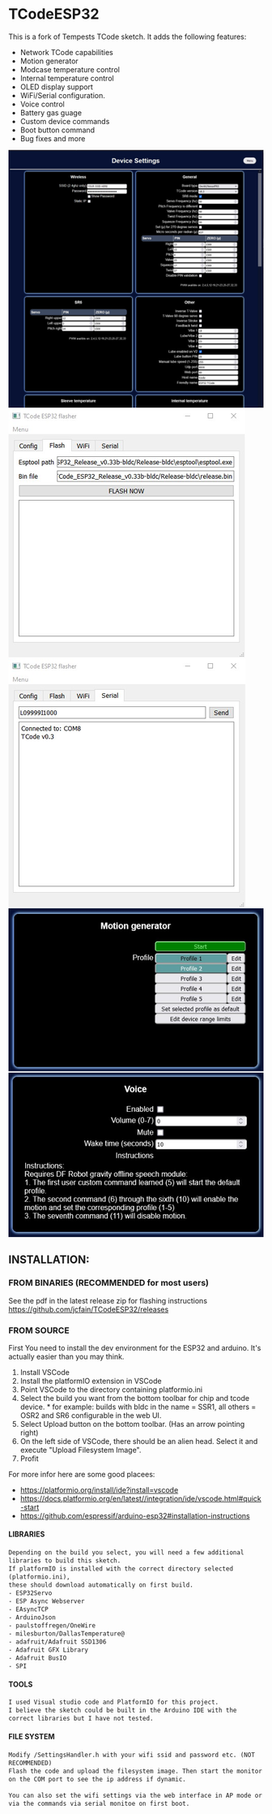 # TCodeESP32
This is a fork of Tempests TCode sketch. 
It adds the following features: 
- Network TCode capabilities
- Motion generator
- Modcase temperature control
- Internal temperature control
- OLED display support 
- WiFi/Serial configuration.
- Voice control
- Battery gas guage
- Custom device commands
- Boot button command
- Bug fixes and more

![Settings configuration](/images/main_page.jpg)
![Flashing binaries](/images/flashing.jpg)
![Serial tester](/images/serial_test_device.jpg)
![Built in motion generator](/images/motion_generator.jpg)
![Voice support (Requires additional hardware)](/images/voice.jpg)

## INSTALLATION:
  ### FROM BINARIES (RECOMMENDED for most users)
  See the pdf in the latest release zip for flashing instructions 
  https://github.com/jcfain/TCodeESP32/releases
  ### FROM SOURCE
  First You need to install the dev environment for the ESP32 and arduino.
  It's actually easier than you may think.
  1. Install VSCode
  2. Install the platformIO extension in VSCode
  3. Point VSCode to the directory containing platformio.ini
  4. Select the build you want from the bottom toolbar for chip and tcode device.
    * for example: builds with bldc in the name = SSR1, all others = OSR2 and SR6 configurable in the web UI.
  5. Select Upload button on the bottom toolbar. (Has an arrow pointing right)
  6. On the left side of VSCode, there should be an alien head. Select it and execute "Upload Filesystem Image".
  7. Profit
     
  For more infor here are some good placees:
  - https://platformio.org/install/ide?install=vscode 
  - https://docs.platformio.org/en/latest//integration/ide/vscode.html#quick-start
  - https://github.com/espressif/arduino-esp32#installation-instructions
  #### LIBRARIES 
    Depending on the build you select, you will need a few additional libraries to build this sketch. 
    If platformIO is installed with the correct directory selected (platformio.ini),
    these should download automatically on first build.
    - ESP32Servo
    - ESP Async Webserver
    - EAsyncTCP
    - ArduinoJson
    - paulstoffregen/OneWire
    - milesburton/DallasTemperature@
    - adafruit/Adafruit SSD1306
    - Adafruit GFX Library
    - Adafruit BusIO
    - SPI
  
  #### TOOLS
    I used Visual studio code and PlatformIO for this project.
    I believe the sketch could be built in the Arduino IDE with the correct libraries but I have not tested.
    
  #### FILE SYSTEM
    Modify /SettingsHandler.h with your wifi ssid and password etc. (NOT RECOMMENDED)
    Flash the code and upload the filesystem image. Then start the monitor on the COM port to see the ip address if dynamic.
    
    You can also set the wifi settings via the web interface in AP mode or via the commands via serial monitoe on first boot.

